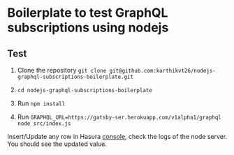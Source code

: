 # Boilerplate to test GraphQL subscriptions using nodejs

## Test

1. Clone the repository `git clone git@github.com:karthikvt26/nodejs-graphql-subscriptions-boilerplate.git`

2. `cd nodejs-graphql-subscriptions-boilerplate`

3. Run `npm install`

4. Run `GRAPHQL_URL=https://gatsby-ser.herokuapp.com/v1alpha1/graphql node src/index.js`

Insert/Update any row in Hasura [console](https://gatsby-ser.herokuapp.com/console/data/schema/public/tables/author/browse), check the logs of the node server. You should see the updated value.
